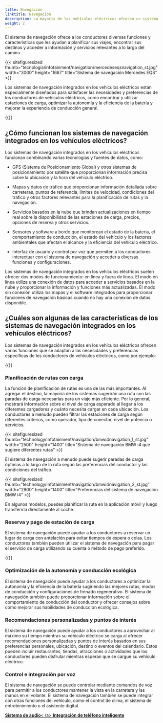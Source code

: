 ```yaml
---
title: Navegación
linktitle: Navegación
description: La mayoría de los vehículos eléctricos ofrecen un sistema de navegación como parte de su sistema de información y entretenimiento.
weight: 2
---
```

<!-- markdownlint-disable MD033 -->

El sistema de navegación ofrece a los conductores diversas funciones y características que les ayudan a planificar sus viajes, encontrar sus destinos y acceder a información y servicios relevantes a lo largo del camino.

{{< sitefiguresized thumb="tecnología/infotainment/navigation/mercedeseqsnavigation_st.jpg" width="3000" height="1687" title="Sistema de navegación Mercedes EQS" >}}

Los sistemas de navegación integrados en los vehículos eléctricos están especialmente diseñados para satisfacer las necesidades y preferencias de los conductores de vehículos eléctricos, como encontrar y utilizar estaciones de carga, optimizar la autonomía y la eficiencia de la batería y mejorar la experiencia de conducción general.

{{<evkxdisplayaddarticle />}}

## ¿Cómo funcionan los sistemas de navegación integrados en los vehículos eléctricos?

Los sistemas de navegación integrados en los vehículos eléctricos funcionan combinando varias tecnologías y fuentes de datos, como:

- GPS (Sistema de Posicionamiento Global) y otros sistemas de posicionamiento por satélite que proporcionan información precisa sobre la ubicación y la hora del vehículo eléctrico.

- Mapas y datos de tráfico que proporcionan información detallada sobre carreteras, puntos de referencia, límites de velocidad, condiciones del tráfico y otros factores relevantes para la planificación de rutas y la navegación.

- Servicios basados en la nube que brindan actualizaciones en tiempo real sobre la disponibilidad de las estaciones de carga, precios, opciones de reserva y otros servicios.

- Sensores y software a bordo que monitorean el estado de la batería, el comportamiento de conducción, el estado del vehículo y los factores ambientales que afectan el alcance y la eficiencia del vehículo eléctrico.

- Interfaz de usuario y control por voz que permiten a los conductores interactuar con el sistema de navegación y acceder a diversas funciones y configuraciones.

Los sistemas de navegación integrados en los vehículos eléctricos suelen ofrecer dos modos de funcionamiento: en línea y fuera de línea. El modo en línea utiliza una conexión de datos para acceder a servicios basados en la nube y proporcionar la información y funciones más actualizadas. El modo sin conexión utiliza los mapas y el software integrados para proporcionar funciones de navegación básicas cuando no hay una conexión de datos disponible.

## ¿Cuáles son algunas de las características de los sistemas de navegación integrados en los vehículos eléctricos?

Los sistemas de navegación integrados en los vehículos eléctricos ofrecen varias funciones que se adaptan a las necesidades y preferencias específicas de los conductores de vehículos eléctricos, como por ejemplo:

{{<evkxdisplayaddarticle />}}

### Planificación de rutas con carga

La función de planificación de rutas es una de las más importantes. Al agregar el destino, la mayoría de los sistemas sugerirán una ruta con las paradas de carga necesarias para un viaje más eficiente.
Por lo general, mostrará información sobre el nivel de carga esperado al llegar a los diferentes cargadores y cuánto necesita cargar en cada ubicación. Los conductores a menudo pueden filtrar las estaciones de carga según diferentes criterios, como operador, tipo de conector, nivel de potencia o servicios.

{{< sitefiguresized thumb="technology/infotainment/navigation/bmwi4navigation_1_st.jpg" width="2500" height="1400" title="Sistema de navegación BMW i4 que sugiere diferentes rutas" >}}

El sistema de navegación a menudo puede sugerir paradas de carga óptimas a lo largo de la ruta según las preferencias del conductor y las condiciones del tráfico.

{{< sitefiguresized thumb="technology/infotainment/navigation/bmwi4navigation_2_st.jpg" width="2600" height="1400" title="Preferencias del sistema de navegación BMW i4" >}}

En algunos modelos, puedes planificar la ruta en la aplicación móvil y luego transferirla directamente al coche.
### Reserva y pago de estación de carga

El sistema de navegación puede ayudar a los conductores a reservar un lugar de carga con antelación para evitar tiempos de espera o colas. Los conductores también pueden utilizar el sistema de navegación para pagar el servicio de carga utilizando su cuenta o método de pago preferido.

{{<evkxdisplayaddarticle />}}

### Optimización de la autonomía y conducción ecológica

El sistema de navegación puede ayudar a los conductores a optimizar la autonomía y la eficiencia de la batería sugiriendo las mejores rutas, modos de conducción y configuraciones de frenado regenerativo. El sistema de navegación también puede proporcionar información sobre el comportamiento de conducción del conductor y ofrecer consejos sobre cómo mejorar sus habilidades de conducción ecológica.

### Recomendaciones personalizadas y puntos de interés

El sistema de navegación puede ayudar a los conductores a aprovechar al máximo su tiempo mientras su vehículo eléctrico se carga al ofrecer recomendaciones personalizadas y puntos de interés basados en sus preferencias personales, ubicación, destino o eventos del calendario. Estos pueden incluir restaurantes, tiendas, atracciones o actividades que los conductores pueden disfrutar mientras esperan que se cargue su vehículo eléctrico.

### Control e integración por voz

El sistema de navegación se puede controlar mediante comandos de voz para permitir a los conductores mantener la vista en la carretera y las manos en el volante. El sistema de navegación también se puede integrar con otras funciones del vehículo, como el control de clima, el sistema de entretenimiento o el asistente digital.


<div class="mt-3 mb-3">
     <a href="../audiosystem/" class="text-decoration-none text-black"><strong><i class="bi-arrow-left"></i> Sistema de audio</strong>< /a>
     <a href="../smartphoneintegration/" class="text-decoration-none text-black float-end"><strong>Integración de teléfono inteligente <i class="bi-arrow-right"></i></strong></a>
</div>